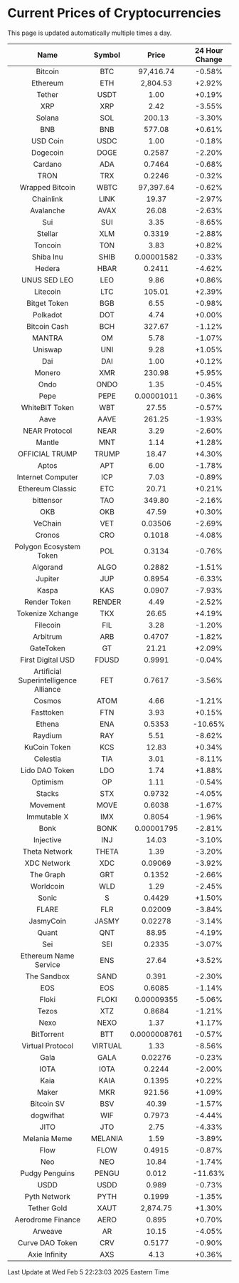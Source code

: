 # Current Prices of Cryptocurrencies
This page is updated automatically multiple times a day.

| Name | Symbol | Price | 24 Hour Change |
| :---: |:---:| :---: | :---: |
| Bitcoin | BTC | 97,416.74 | -0.58% |
| Ethereum | ETH | 2,804.53 | +2.92% |
| Tether | USDT | 1.00 | +0.19% |
| XRP | XRP | 2.42 | -3.55% |
| Solana | SOL | 200.13 | -3.30% |
| BNB | BNB | 577.08 | +0.61% |
| USD Coin | USDC | 1.00 | -0.18% |
| Dogecoin | DOGE | 0.2587 | -2.20% |
| Cardano | ADA | 0.7464 | -0.68% |
| TRON | TRX | 0.2246 | -0.32% |
| Wrapped Bitcoin | WBTC | 97,397.64 | -0.62% |
| Chainlink | LINK | 19.37 | -2.97% |
| Avalanche | AVAX | 26.08 | -2.63% |
| Sui | SUI | 3.35 | -8.65% |
| Stellar | XLM | 0.3319 | -2.88% |
| Toncoin | TON | 3.83 | +0.82% |
| Shiba Inu | SHIB | 0.00001582 | -0.33% |
| Hedera | HBAR | 0.2411 | -4.62% |
| UNUS SED LEO | LEO | 9.86 | +0.86% |
| Litecoin | LTC | 105.01 | +2.39% |
| Bitget Token | BGB | 6.55 | -0.98% |
| Polkadot | DOT | 4.74 | +0.00% |
| Bitcoin Cash | BCH | 327.67 | -1.12% |
| MANTRA | OM | 5.78 | -1.07% |
| Uniswap | UNI | 9.28 | +1.05% |
| Dai | DAI | 1.00 | +0.12% |
| Monero | XMR | 230.98 | +5.95% |
| Ondo | ONDO | 1.35 | -0.45% |
| Pepe | PEPE | 0.00001011 | -0.36% |
| WhiteBIT Token | WBT | 27.55 | -0.57% |
| Aave | AAVE | 261.25 | -1.93% |
| NEAR Protocol | NEAR | 3.29 | -2.60% |
| Mantle | MNT | 1.14 | +1.28% |
| OFFICIAL TRUMP | TRUMP | 18.47 | +4.30% |
| Aptos | APT | 6.00 | -1.78% |
| Internet Computer | ICP | 7.03 | -0.89% |
| Ethereum Classic | ETC | 20.71 | +0.21% |
| bittensor | TAO | 349.80 | -2.16% |
| OKB | OKB | 47.59 | +0.30% |
| VeChain | VET | 0.03506 | -2.69% |
| Cronos | CRO | 0.1018 | -4.08% |
| Polygon Ecosystem Token | POL | 0.3134 | -0.76% |
| Algorand | ALGO | 0.2882 | -1.51% |
| Jupiter | JUP | 0.8954 | -6.33% |
| Kaspa | KAS | 0.0907 | -7.93% |
| Render Token | RENDER | 4.49 | -2.52% |
| Tokenize Xchange | TKX | 26.65 | +4.19% |
| Filecoin | FIL | 3.28 | -1.20% |
| Arbitrum | ARB | 0.4707 | -1.82% |
| GateToken | GT | 21.21 | +2.09% |
| First Digital USD | FDUSD | 0.9991 | -0.04% |
| Artificial Superintelligence Alliance | FET | 0.7617 | -3.56% |
| Cosmos | ATOM | 4.66 | -1.21% |
| Fasttoken | FTN | 3.93 | +0.15% |
| Ethena | ENA | 0.5353 | -10.65% |
| Raydium | RAY | 5.51 | -8.62% |
| KuCoin Token | KCS | 12.83 | +0.34% |
| Celestia | TIA | 3.01 | -8.11% |
| Lido DAO Token | LDO | 1.74 | +1.88% |
| Optimism | OP | 1.11 | -0.54% |
| Stacks | STX | 0.9732 | -4.05% |
| Movement | MOVE | 0.6038 | -1.67% |
| Immutable X | IMX | 0.8054 | -1.96% |
| Bonk | BONK | 0.00001795 | -2.81% |
| Injective | INJ | 14.03 | -3.10% |
| Theta Network | THETA | 1.39 | -3.20% |
| XDC Network | XDC | 0.09069 | -3.92% |
| The Graph | GRT | 0.1352 | -2.66% |
| Worldcoin | WLD | 1.29 | -2.45% |
| Sonic | S | 0.4429 | +1.50% |
| FLARE | FLR | 0.02009 | -3.84% |
| JasmyCoin | JASMY | 0.02278 | -3.14% |
| Quant | QNT | 88.95 | -4.19% |
| Sei | SEI | 0.2335 | -3.07% |
| Ethereum Name Service | ENS | 27.64 | +3.52% |
| The Sandbox | SAND | 0.391 | -2.30% |
| EOS | EOS | 0.6085 | -1.14% |
| Floki | FLOKI | 0.00009355 | -5.06% |
| Tezos | XTZ | 0.8684 | -1.21% |
| Nexo | NEXO | 1.37 | +1.17% |
| BitTorrent | BTT | 0.0000008761 | -0.57% |
| Virtual Protocol | VIRTUAL | 1.33 | -8.56% |
| Gala | GALA | 0.02276 | -0.23% |
| IOTA | IOTA | 0.2244 | -2.00% |
| Kaia | KAIA | 0.1395 | +0.22% |
| Maker | MKR | 921.56 | +1.09% |
| Bitcoin SV | BSV | 40.39 | -1.57% |
| dogwifhat | WIF | 0.7973 | -4.44% |
| JITO | JTO | 2.75 | -4.33% |
| Melania Meme | MELANIA | 1.59 | -3.89% |
| Flow | FLOW | 0.4915 | -0.87% |
| Neo | NEO | 10.84 | -1.74% |
| Pudgy Penguins | PENGU | 0.012 | -11.63% |
| USDD | USDD | 0.989 | -0.73% |
| Pyth Network | PYTH | 0.1999 | -1.35% |
| Tether Gold | XAUT | 2,874.75 | +1.30% |
| Aerodrome Finance | AERO | 0.895 | +0.70% |
| Arweave | AR | 10.15 | -4.05% |
| Curve DAO Token | CRV | 0.5177 | -0.90% |
| Axie Infinity | AXS | 4.13 | +0.36% |

Last Update at Wed Feb  5 22:23:03 2025 Eastern Time